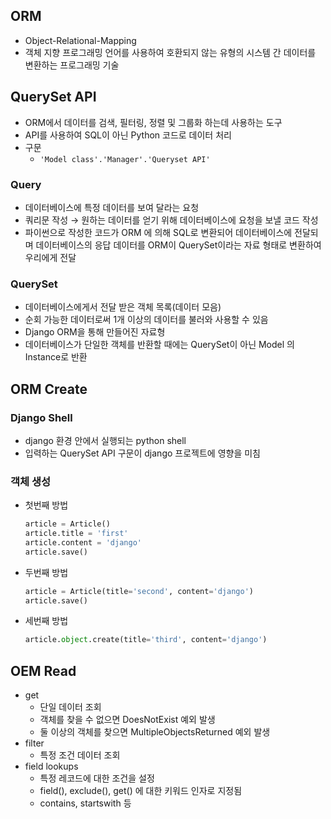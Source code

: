 ## ORM

- Object-Relational-Mapping
- 객체 지향 프로그래밍 언어를 사용하여 호환되지 않는 유형의 시스템 간 데이터를 변환하는 프로그래밍 기술

## QuerySet API

- ORM에서 데이터를 검색, 필터링, 정렬 및 그룹화 하는데 사용하는 도구
- API를 사용하여 SQL이 아닌 Python 코드로 데이터 처리
- 구문
    - `'Model class'.'Manager'.'Queryset API'`

### Query

- 데이터베이스에 특정 데이터를 보여 달라는 요청
- 쿼리문 작성 → 원하는 데이터를 얻기 위해 데이터베이스에 요청을 보낼 코드 작성
- 파이썬으로 작성한 코드가 ORM 에 의해 SQL로 변환되어 데이터베이스에 전달되며 데이터베이스의 응답 데이터를 ORM이 QuerySet이라는 자료 형태로 변환하여 우리에게 전달

### QuerySet

- 데이터베이스에게서 전달 받은 객체 목록(데이터 모음)
- 순회 가능한 데이터로써 1개 이상의 데이터를 불러와 사용할 수 있음
- Django ORM을 통해 만들어진 자료형
- 데이터베이스가 단일한 객체를 반환할 때에는 QuerySet이 아닌 Model 의 Instance로 반환

## ORM Create

### Django Shell

- django 환경 안에서 실행되는 python shell
- 입력하는 QuerySet API 구문이 django 프로젝트에 영향을 미침

### 객체 생성

- 첫번째 방법
    
    ```python
    article = Article()
    article.title = 'first'
    article.content = 'django'
    article.save()
    ```
    
- 두번째 방법
    
    ```python
    article = Article(title='second', content='django')
    article.save()
    ```
    
- 세번째 방법
    
    ```python
    article.object.create(title='third', content='django')
    ```
    

## OEM Read

- get
    - 단일 데이터 조회
    - 객체를 찾을 수 없으면 DoesNotExist 예외 발생
    - 둘 이상의 객체를 찾으면 MultipleObjectsReturned 예외 발생
- filter
    - 특정 조건 데이터 조회
- field lookups
    - 특정 레코드에 대한 조건을 설정
    - field(), exclude(), get() 에 대한 키워드 인자로 지정됨
    - contains, startswith 등